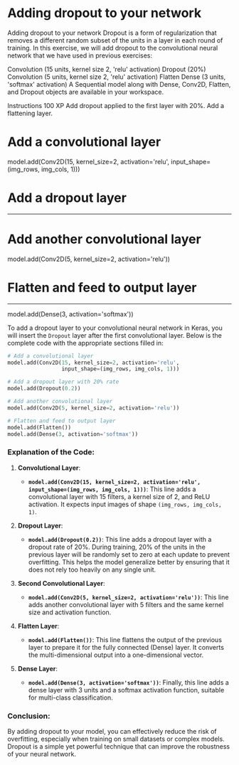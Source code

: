 # Adding dropout to your network

Adding dropout to your network
Dropout is a form of regularization that removes a different random subset of the units in a layer in each round of training. In this exercise, we will add dropout to the convolutional neural network that we have used in previous exercises:

Convolution (15 units, kernel size 2, 'relu' activation)
Dropout (20%)
Convolution (5 units, kernel size 2, 'relu' activation)
Flatten
Dense (3 units, 'softmax' activation)
A Sequential model along with Dense, Conv2D, Flatten, and Dropout objects are available in your workspace.

Instructions
100 XP
Add dropout applied to the first layer with 20%.
Add a flattening layer.

# Add a convolutional layer
model.add(Conv2D(15, kernel_size=2, activation='relu', 
                 input_shape=(img_rows, img_cols, 1)))

# Add a dropout layer
____

# Add another convolutional layer
model.add(Conv2D(5, kernel_size=2, activation='relu'))

# Flatten and feed to output layer
____
model.add(Dense(3, activation='softmax'))


To add a dropout layer to your convolutional neural network in Keras, you will insert the `Dropout` layer after the first convolutional layer. Below is the complete code with the appropriate sections filled in:

```python
# Add a convolutional layer
model.add(Conv2D(15, kernel_size=2, activation='relu', 
                 input_shape=(img_rows, img_cols, 1)))

# Add a dropout layer with 20% rate
model.add(Dropout(0.2))

# Add another convolutional layer
model.add(Conv2D(5, kernel_size=2, activation='relu'))

# Flatten and feed to output layer
model.add(Flatten())
model.add(Dense(3, activation='softmax'))
```

### Explanation of the Code:
1. **Convolutional Layer**:
   - **`model.add(Conv2D(15, kernel_size=2, activation='relu', input_shape=(img_rows, img_cols, 1)))`**: This line adds a convolutional layer with 15 filters, a kernel size of 2, and ReLU activation. It expects input images of shape `(img_rows, img_cols, 1)`.

2. **Dropout Layer**:
   - **`model.add(Dropout(0.2))`**: This line adds a dropout layer with a dropout rate of 20%. During training, 20% of the units in the previous layer will be randomly set to zero at each update to prevent overfitting. This helps the model generalize better by ensuring that it does not rely too heavily on any single unit.

3. **Second Convolutional Layer**:
   - **`model.add(Conv2D(5, kernel_size=2, activation='relu'))`**: This line adds another convolutional layer with 5 filters and the same kernel size and activation function.

4. **Flatten Layer**:
   - **`model.add(Flatten())`**: This line flattens the output of the previous layer to prepare it for the fully connected (Dense) layer. It converts the multi-dimensional output into a one-dimensional vector.

5. **Dense Layer**:
   - **`model.add(Dense(3, activation='softmax'))`**: Finally, this line adds a dense layer with 3 units and a softmax activation function, suitable for multi-class classification.

### Conclusion:
By adding dropout to your model, you can effectively reduce the risk of overfitting, especially when training on small datasets or complex models. Dropout is a simple yet powerful technique that can improve the robustness of your neural network.